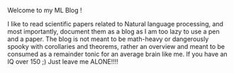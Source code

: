 Welcome to my ML Blog !

I like to read scientific papers related to Natural language processing,
and most importantly, document them as a blog as I am too lazy to use a pen and a paper. 
The blog is not meant to be math-heavy or dangerously spooky with corollaries and theorems, 
rather an overview and meant to be consumed as a remainder tonic for an average brain like me.
If you have an IQ over 150 ;) Just leave me ALONE!!!!

